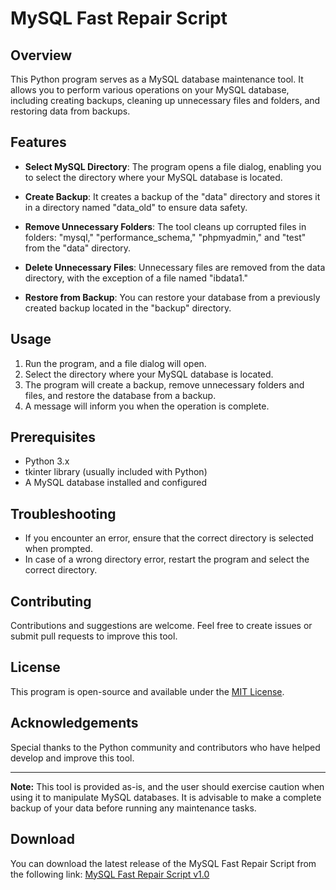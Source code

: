 # MySQL Fast Repair Script

## Overview

This Python program serves as a MySQL database maintenance tool. It allows you to perform various operations on your MySQL database, including creating backups, cleaning up unnecessary files and folders, and restoring data from backups.

## Features

- **Select MySQL Directory**: The program opens a file dialog, enabling you to select the directory where your MySQL database is located.

- **Create Backup**: It creates a backup of the "data" directory and stores it in a directory named "data_old" to ensure data safety.

- **Remove Unnecessary Folders**: The tool cleans up corrupted files in folders: "mysql," "performance_schema," "phpmyadmin," and "test" from the "data" directory.

- **Delete Unnecessary Files**: Unnecessary files are removed from the data directory, with the exception of a file named "ibdata1."

- **Restore from Backup**: You can restore your database from a previously created backup located in the "backup" directory.

## Usage

1. Run the program, and a file dialog will open.
2. Select the directory where your MySQL database is located.
3. The program will create a backup, remove unnecessary folders and files, and restore the database from a backup.
4. A message will inform you when the operation is complete.

## Prerequisites

- Python 3.x
- tkinter library (usually included with Python)
- A MySQL database installed and configured

## Troubleshooting

- If you encounter an error, ensure that the correct directory is selected when prompted.
- In case of a wrong directory error, restart the program and select the correct directory.

## Contributing

Contributions and suggestions are welcome. Feel free to create issues or submit pull requests to improve this tool.

## License

This program is open-source and available under the [MIT License](LICENSE).

## Acknowledgements

Special thanks to the Python community and contributors who have helped develop and improve this tool.

---
**Note:** This tool is provided as-is, and the user should exercise caution when using it to manipulate MySQL databases. It is advisable to make a complete backup of your data before running any maintenance tasks.

## Download

You can download the latest release of the MySQL Fast Repair Script from the following link:
[MySQL Fast Repair Script v1.0](https://github.com/Inexpli/MySQL-FRS/releases/tag/v1.0)
